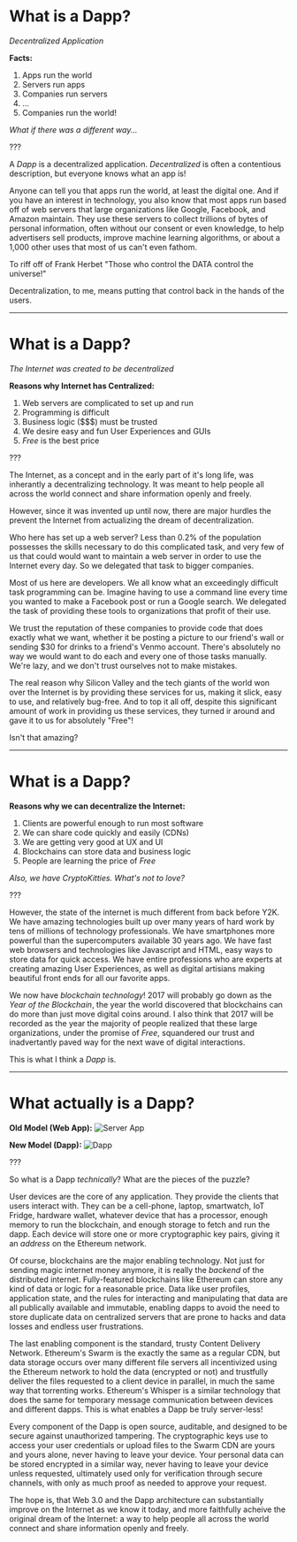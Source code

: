 # What is a Dapp?

*Decentralized Application*

**Facts:**
1. Apps run the world
2. Servers run apps
3. Companies run servers
4. ...
5. Companies run the world!

*What if there was a different way...*

???

A *Dapp* is a decentralized application.
*Decentralized* is often a contentious description,
but everyone knows what an app is!

Anyone can tell you that apps run the world, at least the digital one.
And if you have an interest in technology, you also know that most apps
run based off of web servers that large organizations like Google, Facebook,
and Amazon maintain. They use these servers to collect trillions of bytes
of personal information, often without our consent or even knowledge,
to help advertisers sell products, improve machine learning algorithms,
or about a 1,000 other uses that most of us can't even fathom.

To riff off of Frank Herbet "Those who control the DATA control the universe!"

Decentralization, to me, means putting that control back in the hands of the users.

---

# What is a Dapp?

*The Internet was created to be decentralized*

**Reasons why Internet has Centralized:**
1. Web servers are complicated to set up and run
2. Programming is difficult
3. Business logic ($$$) must be trusted
4. We desire easy and fun User Experiences and GUIs
5. *Free* is the best price

???

The Internet, as a concept and in the early part of it's long life,
was inherantly a decentralizing technology.
It was meant to help people all across the world connect
and share information openly and freely.

However, since it was invented up until now,
there are major hurdles the prevent the Internet from
actualizing the dream of decentralization.

Who here has set up a web server?
Less than 0.2% of the population possesses the skills necessary to do this complicated task,
and very few of us that could would want to maintain a web server in order to use the Internet every day.
So we delegated that task to bigger companies.

Most of us here are developers.
We all know what an exceedingly difficult task programming can be.
Imagine having to use a command line every time you wanted to make a Facebook post or run a Google search.
We delegated the task of providing these tools to organizations that profit of their use.

We trust the reputation of these companies to provide code that does exactly what we want,
whether it be posting a picture to our friend's wall or sending $30 for drinks to a friend's Venmo account.
There's absolutely no way we would want to do each and every one of those tasks manually.
We're lazy, and we don't trust ourselves not to make mistakes.

The real reason why Silicon Valley and the tech giants of the world won over the Internet is 
by providing these services for us, making it slick, easy to use, and relatively bug-free.
And to top it all off, despite this significant amount of work in providing us these services, 
they turned ir around and gave it to us for absolutely "Free"!

Isn't that amazing?

---

# What is a Dapp?

**Reasons why we can decentralize the Internet:**
1. Clients are powerful enough to run most software
2. We can share code quickly and easily (CDNs)
3. We are getting very good at UX and UI
4. Blockchains can store data and business logic
5. People are learning the price of *Free*

*Also, we have CryptoKitties. What's not to love?*

???

However, the state of the internet is much different from back before Y2K.
We have amazing technologies built up over many years of
hard work by tens of millions of technology professionals.
We have smartphones more powerful than the supercomputers available 30 years ago.
We have fast web browsers and technologies like Javascript and HTML,
easy ways to store data for quick access.
We have entire professions who are experts at creating amazing User Experiences,
as well as digital artisians making beautiful front ends for all our favorite apps.

We now have *blockchain technology*!
2017 will probably go down as the *Year of the Blockchain*,
the year the world discovered that blockchains can do more than just move digital coins around.
I also think that 2017 will be recorded as the year the majority of people realized that
these large organizations, under the promise of *Free*, squandered our trust and inadvertantly
paved way for the next wave of digital interactions.

This is what I think a *Dapp* is.

---

# What actually is a Dapp?

**Old Model (Web App):**
![Server App](https://blog.ethereum.org/wp-content/uploads/2016/07/Screen-Shot-2016-07-08-at-5.27.25-PM.png)

**New Model (Dapp):**
![Dapp](https://blog.ethereum.org/wp-content/uploads/2016/07/Screen-Shot-2016-07-08-at-5.37.32-PM.png)

???

So what is a Dapp *technically*? What are the pieces of the puzzle?

User devices are the core of any application. They provide the clients that users interact with.
They can be a cell-phone, laptop, smartwatch, IoT Fridge, hardware wallet, whatever device that
has a processor, enough memory to run the blockchain, and enough storage to fetch and run the dapp.
Each device will store one or more cryptographic key pairs, giving it an *address* on the Ethereum network.

Of course, blockchains are the major enabling technology.
Not just for sending magic internet money anymore,
it is really the *backend* of the distributed internet.
Fully-featured blockchains like Ethereum can store any kind of data or logic for a reasonable price.
Data like user profiles, application state, and the rules for interacting and manipulating that data
are all publically available and immutable, enabling dapps to avoid the need to store duplicate data
on centralized servers that are prone to hacks and data losses and endless user frustrations.

The last enabling component is the standard, trusty Content Delivery Network.
Ethereum's Swarm is the exactly the same as a regular CDN, but data storage occurs
over many different file servers all incentivized using the Ethereum network to hold
the data (encrypted or not) and trustfully deliver the files requested to a client device in parallel,
in much the same way that torrenting works.
Ethereum's Whisper is a similar technology that does the same for temporary message communication between devices and different dapps.
This is what enables a Dapp be truly server-less!

Every component of the Dapp is open source, auditable, and designed to be secure against unauthorized tampering.
The cryptographic keys use to access your user credentials or upload files to the Swarm CDN
are yours and yours alone, never having to leave your device.
Your personal data can be stored encrypted in a similar way, never having to leave your device unless requested,
ultimately used only for verification through secure channels, with only as much proof as needed to approve your request.

The hope is, that Web 3.0 and the Dapp architecture can substantially improve on the Internet as we know it today,
and more faithfully acheive the original dream of the Internet:
a way to help people all across the world connect and share information openly and freely.
